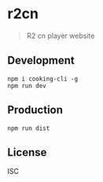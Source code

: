 # r2cn
> R2 cn player website

## Development

```shell
npm i cooking-cli -g
npm run dev
```

## Production
```
npm run dist
```

## License
ISC
